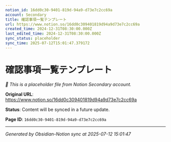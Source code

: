 ```yaml
---
notion_id: 16dd0c30-9401-819d-94a9-d73e7c2cc69a
account: Secondary
title: 確認事項一覧テンプレート
url: https://www.notion.so/16dd0c309401819d94a9d73e7c2cc69a
created_time: 2024-12-31T08:30:00.000Z
last_edited_time: 2024-12-31T08:30:00.000Z
sync_status: placeholder
sync_time: 2025-07-12T15:01:47.379172
---
```


# 確認事項一覧テンプレート

*🔄 This is a placeholder file from Notion Secondary account.*

**Original URL**: https://www.notion.so/16dd0c309401819d94a9d73e7c2cc69a

**Status**: Content will be synced in a future update.

**Page ID**: `16dd0c30-9401-819d-94a9-d73e7c2cc69a`

---

*Generated by Obsidian-Notion sync at 2025-07-12 15:01:47*
